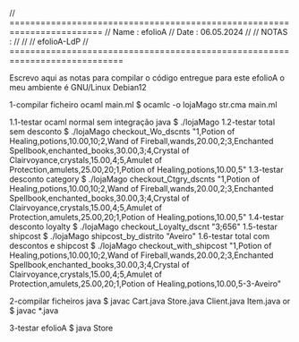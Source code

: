 // ========================================================================
// Name        : efolioA
// Date        : 06.05.2024
// 
// NOTAS       :
// 
// 
// efolioA-LdP
// ============================================================================

Escrevo aqui as notas para compilar o código entregue para este efolioA
o meu ambiente é GNU/Linux Debian12

1-compilar ficheiro ocaml main.ml
$ ocamlc -o lojaMago str.cma main.ml

1.1-testar ocaml normal sem integração java
$ ./lojaMago
1.2-testar total sem desconto
$ ./lojaMago  checkout_Wo_dscnts "1,Potion of Healing,potions,10.00,10;2,Wand of Fireball,wands,20.00,2;3,Enchanted Spellbook,enchanted_books,30.00,3;4,Crystal of Clairvoyance,crystals,15.00,4;5,Amulet of Protection,amulets,25.00,20;1,Potion of Healing,potions,10.00,5"
1.3-testar desconto category
$ ./lojaMago checkout_Ctgry_dscnts "1,Potion of Healing,potions,10.00,10;2,Wand of Fireball,wands,20.00,2;3,Enchanted Spellbook,enchanted_books,30.00,3;4,Crystal of Clairvoyance,crystals,15.00,4;5,Amulet of Protection,amulets,25.00,20;1,Potion of Healing,potions,10.00,5"
1.4-testar desconto loyalty
$ ./lojaMago checkout_Loyalty_dscnt "3;656"
1.5-testar shipcost
$ ./lojaMago shipcost_by_distrito "Aveiro"
1.6-testar total com descontos e shipcost
$ ./lojaMago checkout_with_shipcost "1,Potion of Healing,potions,10.00,10;2,Wand of Fireball,wands,20.00,2;3,Enchanted Spellbook,enchanted_books,30.00,3;4,Crystal of Clairvoyance,crystals,15.00,4;5,Amulet of Protection,amulets,25.00,20;1,Potion of Healing,potions,10.00,5-3-Aveiro"

2-compilar ficheiros java
$ javac Cart.java Store.java Client.java Item.java
or
$ javac *.java

3-testar efolioA
$ java Store

